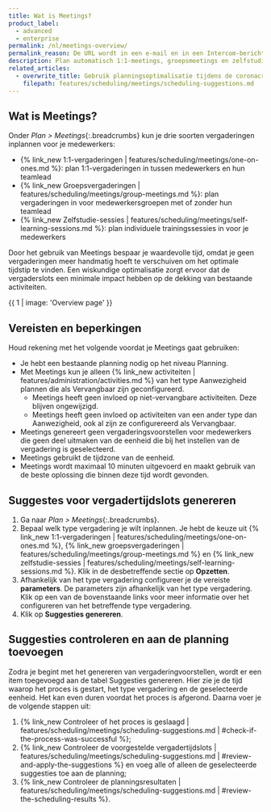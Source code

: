 ```yaml
---
title: Wat is Meetings?
product_label:
  - advanced
  - enterprise
permalink: /nl/meetings-overview/
permalink_reason: De URL wordt in een e-mail en in een Intercom-bericht gebruikt
description: Plan automatisch 1:1-meetings, groepsmeetings en zelfstudie-eenheden voor je medewerkers.
related_articles:
  - overwrite_title: Gebruik planningsoptimalisatie tijdens de coronacrisis te vermijden |features/mobile/deeplink/time/pe-app-ovid19-measures.md
    filepath: features/scheduling/meetings/scheduling-suggestions.md
---
```


## Wat is Meetings?

Onder _Plan > Meetings_{:.breadcrumbs} kun je drie soorten vergaderingen inplannen voor je medewerkers:

- {% link_new 1:1-vergaderingen | features/scheduling/meetings/one-on-ones.md %}: plan 1:1-vergaderingen in tussen medewerkers en hun teamlead
- {% link_new Groepsvergaderingen | features/scheduling/meetings/group-meetings.md %}: plan vergaderingen in voor medewerkersgroepen met of zonder hun teamlead
- {% link_new Zelfstudie-sessies | features/scheduling/meetings/self-learning-sessions.md %}: plan individuele trainingssessies in voor je medewerkers

Door het gebruik van Meetings bespaar je waardevolle tijd, omdat je geen vergaderingen meer handmatig hoeft te verschuiven om het optimale tijdstip te vinden. Een wiskundige optimalisatie zorgt ervoor dat de vergaderslots een minimale impact hebben op de dekking van bestaande activiteiten.

{{ 1 | image: 'Overview page' }}

## Vereisten en beperkingen

Houd rekening met het volgende voordat je Meetings gaat gebruiken:

- Je hebt een bestaande planning nodig op het niveau Planning.
- Met Meetings kun je alleen {% link_new activiteiten | features/administration/activities.md %} van het type Aanwezigheid plannen die als Vervangbaar zijn geconfigureerd.
  - Meetings heeft geen invloed op niet-vervangbare activiteiten. Deze blijven ongewijzigd.
  - Meetings heeft geen invloed op activiteiten van een ander type dan Aanwezigheid, ook al zijn ze configurereerd als Vervangbaar.
- Meetings genereert geen vergaderingsvoorstellen voor medewerkers die geen deel uitmaken van de eenheid die bij het instellen van de vergadering is geselecteerd.
- Meetings gebruikt de tijdzone van de eenheid.
- Meetings wordt maximaal 10 minuten uitgevoerd en maakt gebruik van de beste oplossing die binnen deze tijd wordt gevonden.

## Suggestes voor vergadertijdslots genereren

1. Ga naar _Plan > Meetings_{:.breadcrumbs}.
2. Bepaal welk type vergadering je wilt inplannen. Je hebt de keuze uit {% link_new 1:1-vergaderingen | features/scheduling/meetings/one-on-ones.md %}, {% link_new groepsvergaderingen | features/scheduling/meetings/group-meetings.md %} en {% link_new zelfstudie-sessies | features/scheduling/meetings/self-learning-sessions.md %}. Klik in de desbetreffende sectie op **Opzetten**.
3. Afhankelijk van het type vergadering configureer je de vereiste **parameters**. De parameters zijn afhankelijk van het type vergadering. Klik op een van de bovenstaande links voor meer informatie over het configureren van het betreffende type vergadering.
4. Klik op **Suggesties genereren**.

## Suggesties controleren en aan de planning toevoegen

Zodra je begint met het genereren van vergaderingvoorstellen, wordt er een item toegevoegd aan de tabel Suggesties genereren. Hier zie je de tijd waarop het proces is gestart, het type vergadering en de geselecteerde eenheid. Het kan even duren voordat het proces is afgerond. Daarna voer je de volgende stappen uit:

1. {% link_new Controleer of het proces is geslaagd | features/scheduling/meetings/scheduling-suggestions.md | #check-if-the-process-was-successful %};
2. {% link_new Controleer de voorgestelde vergadertijdslots | features/scheduling/meetings/scheduling-suggestions.md | #review-and-apply-the-suggestions %} en voeg alle of alleen de geselecteerde suggesties toe aan de planning;
3. {% link_new Controleer de planningsresultaten | features/scheduling/meetings/scheduling-suggestions.md | #review-the-scheduling-results %}.
